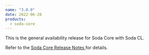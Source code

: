 ```yaml
---
name: "3.0.0"
date: 2022-06-28
products:
  - soda-core
---
```


This is the general availability release for Soda Core with Soda CL.


Refer to the <a href="https://github.com/sodadata/soda-core/releases" target="_blank">Soda Core Release Notes </a> for details.